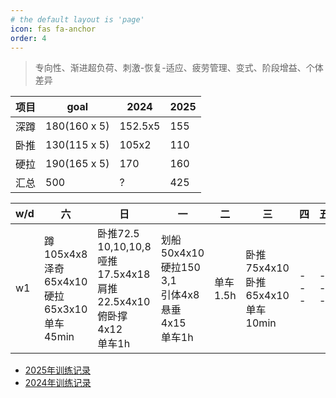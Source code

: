 ```yaml
---
# the default layout is 'page'
icon: fas fa-anchor
order: 4
---
```


> 专向性、渐进超负荷、刺激-恢复-适应、疲劳管理、变式、阶段增益、个体差异

| 项目 | goal         | 2024    | 2025 |
| ---- | ------------ | ------- | ---- |
| 深蹲 | 180(160 x 5) | 152.5x5 | 155  |
| 卧推 | 130(115 x 5) | 105x2   | 110  |
| 硬拉 | 190(165 x 5) | 170     | 160  |
| 汇总 | 500          | ?       | 425  |

|w/d|六|日|一|二|三|四|五|
| --- | --- | --- | --- | --- | --- | --- | --- |
| w1 | 蹲105x4x8<br />泽奇65x4x10<br />硬拉65x3x10<br />单车45min | 卧推72.5 10,10,10,8<br />哑推17.5x4x18<br />肩推22.5x4x10<br />俯卧撑 4x12<br />单车1h | 划船50x4x10<br />硬拉150 3,1<br />引体4x8悬垂4x15<br />单车1h | 单车1.5h | 卧推75x4x10<br />卧推65x4x10<br />单车10min | --- | --- |


- [2025年训练记录](/posts/train-record-2025)
- [2024年训练记录](/posts/train-record-2024)



